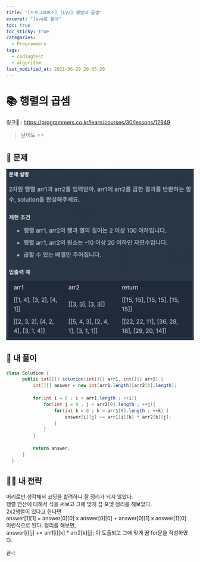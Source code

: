 ```yaml
---
title: "[프로그래머스] [LV2] 행렬의 곱셈"
excerpt: "Java로 풀이"
toc: true
toc_sticky: true
categories:
  - Programmers
tags:
  - codingtest
  - algorithm
last_modified_at: 2021-06-29 20:05:20
---
```


# 📚 행렬의 곱셈
  
링크📎 : <https://programmers.co.kr/learn/courses/30/lessons/12949>  
  
>난이도 ⭐️⭐️
  
## 📖 문제    
  
![이미지](/assets/images/Programmers/Lv2/prob37/37-1.png)

## 📝 내 풀이  
    
```java  
class Solution {
      public int[][] solution(int[][] arr1, int[][] arr2) {
          int[][] answer = new int[arr1.length][arr2[0].length];

          for(int i = 0 ; i < arr1.length ; ++i){
              for(int j = 0 ; j < arr2[0].length ; ++j){
                  for(int k = 0 ; k < arr1[0].length ; ++k) {
                      answer[i][j] += arr1[i][k] * arr2[k][j];
                  }
              }
          }

          return answer;
      }
  }
``` 
   
## 👊🏻 내 전략
  
머리로만 생각해서 코딩을 할려하니 잘 정리가 되지 않았다.  
행렬 연산에 대해서 식을 써보고 그에 맞게 끔 포멧 정리를 해보았다.  
2x2행렬이 있다고 한다면  
answer[1][1] = answer[0][0] x answer[0][0] + answer[0][1] x answer[1][0]  
이런식으로 된다. 정리를 해보면,  
answer[i][j] += arr1[i][k] * arr2[k][j]; 이 도출되고 그에 맞게 끔 for문을 작성하였다.  
  
끝-!
